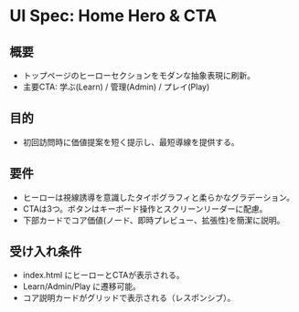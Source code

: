 # UI Spec: Home Hero & CTA

## 概要
- トップページのヒーローセクションをモダンな抽象表現に刷新。
- 主要CTA: 学ぶ(Learn) / 管理(Admin) / プレイ(Play)

## 目的
- 初回訪問時に価値提案を短く提示し、最短導線を提供する。

## 要件
- ヒーローは視線誘導を意識したタイポグラフィと柔らかなグラデーション。
- CTAは3つ。ボタンはキーボード操作とスクリーンリーダーに配慮。
- 下部カードでコア価値(ノード、即時プレビュー、拡張性)を簡潔に説明。

## 受け入れ条件
- index.html にヒーローとCTAが表示される。
- Learn/Admin/Play に遷移可能。
- コア説明カードがグリッドで表示される（レスポンシブ）。
